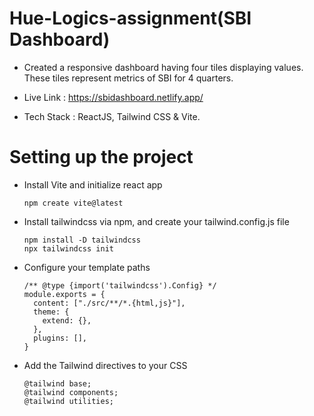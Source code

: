 # Hue-Logics-assignment(SBI Dashboard)

- Created a responsive dashboard having four tiles displaying values. These tiles represent metrics of SBI for 4 quarters.

- Live Link : https://sbidashboard.netlify.app/

- Tech Stack : ReactJS, Tailwind CSS & Vite.

# Setting up the project

- Install Vite and initialize react app
  ```
  npm create vite@latest
  ```
- Install tailwindcss via npm, and create your tailwind.config.js file
  ```
  npm install -D tailwindcss
  npx tailwindcss init
  ```
  
- Configure your template paths
  ```
  /** @type {import('tailwindcss').Config} */
  module.exports = {
    content: ["./src/**/*.{html,js}"],
    theme: {
      extend: {},
    },
    plugins: [],
  }
  ```
  
- Add the Tailwind directives to your CSS
  ```
  @tailwind base;
  @tailwind components;
  @tailwind utilities;
  ```
  

